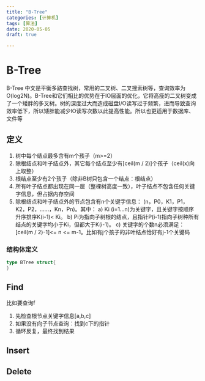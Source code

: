 ```yaml
---
title: "B-Tree"
categories: [计算机]
tags: [算法]
date: 2020-05-05
draft: true

---
```


# B-Tree
B-Tree 中文是平衡多路查找树，常用的二叉树、二叉搜索树等，查询效率为O(log2N)。B-Tree和它们相比的优势在于IO层面的优化，它将高瘦的二叉树变成了一个矮胖的多叉树。树的深度过大而造成磁盘I/O读写过于频繁，进而导致查询效率低下，所以矮胖能减少IO读写次数以此提高性能。所以也更适用于数据库、文件等

## 定义
1. 树中每个结点最多含有m个孩子（m>=2）
2. 除根结点和叶子结点外，其它每个结点至少有[ceil(m / 2)]个孩子（ceil(x)向上取整）
3. 根结点至少有2个孩子（除非B树只包含一个结点：根结点）
4. 所有叶子结点都出现在同一层（整棵树高度一致），叶子结点不包含任何关键字信息，但占据内存空间
5. 除根结点和叶子结点外的节点包含有n个关键字信息： (n，P0，K1，P1，K2，P2，......，Kn，Pn)。其中：
a) Ki (i=1...n)为关键字，且关键字按顺序升序排序K(i-1)< Ki。
b) Pi为指向子树根的结点，且指针P(i-1)指向子树种所有结点的关键字均小于Ki，但都大于K(i-1)。
c) 关键字的个数n必须满足： [ceil(m / 2)-1]<= n <= m-1。比如有j个孩子的非叶结点恰好有j-1个关键码

### 结构体定义
```go
type BTree struct{
}
```

## Find
比如要查询f
1. 先检查根节点关键字信息[a,b,c]
2. 如果没有向子节点查询：找到c下的指针
3. 循环反复，最终找到结果

## Insert

## Delete
